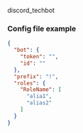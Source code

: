 discord_techbot


### Config file example

```JSON
{
  "bot": {
    "token": "",
    "id": ""
  },
  "prefix": "!",
  "roles": {
    "RoleName": [
      "alia1",
      "alias2"
    ]
  }
}
```